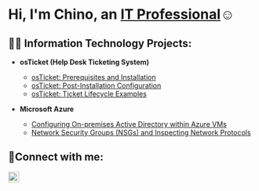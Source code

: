 <h1>Hi, I'm Chino, an <a href="https://linkedin.com/in/Josh">IT Professional</a>☺</h1>

<h2>👨‍💻 Information Technology Projects:</h2>

- <b>osTicket (Help Desk Ticketing System)</b>
  - [osTicket: Prerequisites and Installation](https://github.com/Networkchill/osticket-prereqs)
  - [osTicket: Post-Installation Configuration](https://github.com/Networkchill/post-install-config)
  - [osTicket: Ticket Lifecycle Examples](https://github.com/Networkchill/ticket-lifecycle)

- <b>Microsoft Azure</b>
  - [Configuring On-premises Active Directory within Azure VMs](https://github.com/Networkchill/configure-ad)
  - [Network Security Groups (NSGs) and Inspecting Network Protocols](https://github.com/Networkchill/azure-network-protocols)

<h2>🤳Connect with me:</h2>


[<img align="left" alt="Chino | LinkedIn" width="22px" src="https://cdn.jsdelivr.net/npm/simple-icons@v3/icons/linkedin.svg" />][linkedin]


[linkedin]: https://www.linkedin.com/in/networkchill/
